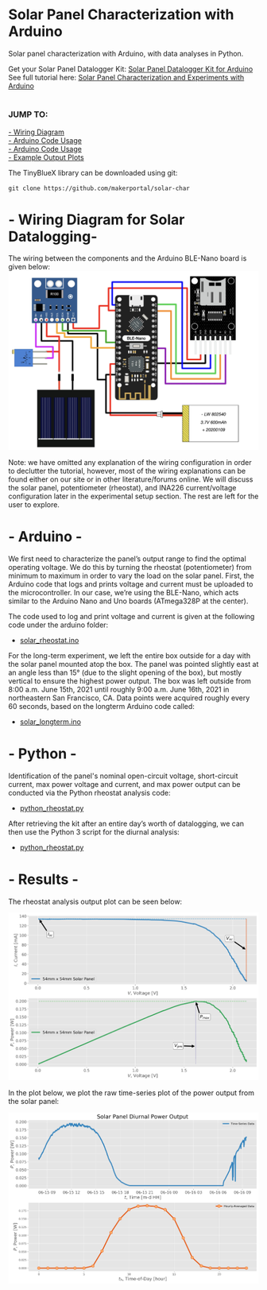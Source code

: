 # Solar Panel Characterization with Arduino
Solar panel characterization with Arduino, with data analyses in Python.

Get your Solar Panel Datalogger Kit: [Solar Panel Datalogger Kit for Arduino](https://makersportal.com/shop/solar-panel-datalogger-kit-for-arduino) <br>
See full tutorial here: [Solar Panel Characterization and Experiments with Arduino](https://makersportal.com/blog/solar-panel-characterization-and-experiments-with-arduino) <br>

# 
### JUMP TO:
<a href="#wiring">- Wiring Diagram</a><br>
<a href="#arduino">- Arduino Code Usage</a><br>
<a href="#python">- Arduino Code Usage</a><br>
<a href="#results">- Example Output Plots</a><br>

The TinyBlueX library can be downloaded using git:

    git clone https://github.com/makerportal/solar-char

<a id="wiring"></a>
# - Wiring Diagram for Solar Datalogging-

The wiring between the components and the Arduino BLE-Nano board is given below:
![Solar Char Wiring](/images/experiment_setup_wiring_github.jpg)

Note: we have omitted any explanation of the wiring configuration in order to declutter the tutorial, however, most of the wiring explanations can be found either on our site or in other literature/forums online. We will discuss the solar panel, potentiometer (rheostat), and INA226 current/voltage configuration later in the experimental setup section. The rest are left for the user to explore.

<a id="arduino"></a>
# - Arduino -

We first need to characterize the panel’s output range to find the optimal operating voltage. We do this by turning the rheostat (potentiometer) from minimum to maximum in order to vary the load on the solar panel. First, the Arduino code that logs and prints voltage and current must be uploaded to the microcontroller. In our case, we’re using the BLE-Nano, which acts similar to the Arduino Nano and Uno boards (ATmega328P at the center). 

The code used to log and print voltage and current is given at the following code under the arduino folder:

- [solar_rheostat.ino](/arduino/solar_rheostat.ino)

For the long-term experiment, we left the entire box outside for a day with the solar panel mounted atop the box. The panel was pointed slightly east at an angle less than 15° (due to the slight opening of the box), but mostly vertical to ensure the highest power output. The box was left outside from 8:00 a.m. June 15th, 2021 until roughly 9:00 a.m. June 16th, 2021 in northeastern San Francisco, CA. Data points were acquired roughly every 60 seconds, based on the longterm Arduino code called:

- [solar_longterm.ino](/arduino/solar_longterm.ino)
    
<a id="python"></a>
# - Python -

Identification of the panel's nominal open-circuit voltage, short-circuit current, max power voltage and current, and max power output can be conducted via the Python rheostat analysis code:

- [python_rheostat.py](/python/python_rheostat.py)

After retrieving the kit after an entire day’s worth of datalogging, we can then use the Python 3 script for the diurnal analysis:

- [python_rheostat.py](/python/python_rheostat.py)

<a id="results"></a>
# - Results -

The rheostat analysis output plot can be seen below: 

![Solar Panel Char Output](images/solar_panel_char_output.png)

In the plot below, we plot the raw time-series plot of the power output from the solar panel:

![Solar Panel Diurnal Plot](images/solar_output_diurnal_profile_github.png)

